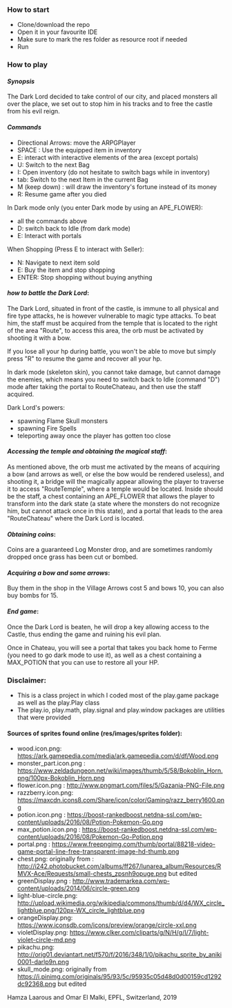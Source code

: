 
### How to start
- Clone/download the repo
- Open it in your favourite IDE
- Make sure to mark the res folder as resource root if needed
- Run

### How to play

#### *Synopsis*

The Dark Lord decided to take control of our city, and placed monsters all over the place, 
we set out to stop him in his tracks and to free the castle from his evil reign.

 #### *Commands*

- Directional Arrows: move the ARPGPlayer
- SPACE : Use the equipped item in inventory
- E: interact with interactive elements of the area (except portals)
- U: Switch to the next Bag
- I: Open inventory (do not hesitate to switch bags while in inventory)
- tab: Switch to the next Item in the current Bag
- M (keep down) : will draw the inventory's fortune instead of its money
- R: Resume game after you died

In Dark mode only (you enter Dark mode by using an APE_FLOWER):
- all the commands above
- D: switch back to Idle (from dark mode)
- E: Interact with portals

When Shopping (Press E to interact with Seller):
- N: Navigate to next item sold
- E: Buy the item and stop shopping
- ENTER: Stop shopping without buying anything

#### *how to battle the Dark Lord*:

The Dark Lord, situated in front of the castle, is immune to all physical and fire type attacks, he is however vulnerable to magic type attacks.
To beat him, the staff must be acquired from the temple that is located to the right of the area "Route", to access this area, the orb must be 
activated by shooting it with a bow. 

If you lose all your hp during battle, you won't be able to move but simply press "R" to resume the game and recover all your hp.

In dark mode (skeleton skin), you cannot take damage, but cannot damage the enemies,
which means you need to switch back to Idle (command "D") mode after taking the portal to RouteChateau, and then use the staff acquired.

Dark Lord's powers:

- spawning Flame Skull monsters
- spawning Fire Spells
- teleporting away once the player has gotten too close

#### *Accessing the temple and obtaining the magical staff*:

As mentioned above, the orb must me activated by the means of acquiring a bow (and arrows as well, or else the bow would be rendered useless),
and shooting it, a bridge will the magically appear allowing the player to traverse it to access "RouteTemple", where a temple would be located.
Inside should be the staff, a chest containing an APE_FLOWER that allows the player to transform into the dark state (a state where the monsters do 
not recognize him, but cannot attack once in this state), and a portal that leads to the area "RouteChateau" where the Dark Lord is located.

#### *Obtaining coins*:

Coins are a guaranteed Log Monster drop, and are sometimes randomly dropped once grass has been cut or bombed.

#### *Acquiring a bow and some arrows*:

Buy them in the shop in the Village Arrows cost 5 and bows 10, you can also buy bombs for 15. 

#### *End game*:

Once the Dark Lord is beaten, he will drop a key allowing access to the Castle, thus ending the game and ruining his evil plan. 

Once in Chateau, you will see a portal that takes you back home to Ferme (you need to go dark mode to use it),
as well as a chest containing a MAX_POTION that you can use to restore all your HP.

### Disclaimer:
- This is a class project in which I coded most of the play.game package as well as the play.Play class
- The play.io, play.math, play.signal and play.window packages are utilities that were provided

#### Sources of sprites found online (res/images/sprites folder):

- wood.icon.png: https://ark.gamepedia.com/media/ark.gamepedia.com/d/df/Wood.png
- monster_part.icon.png : https://www.zeldadungeon.net/wiki/images/thumb/5/58/Bokoblin_Horn.png/100px-Bokoblin_Horn.png
- flower.icon.png : http://www.pngmart.com/files/5/Gazania-PNG-File.png
- razzberry.icon.png: https://maxcdn.icons8.com/Share/icon/color/Gaming/razz_berry1600.png
- potion.icon.png : https://boost-rankedboost.netdna-ssl.com/wp-content/uploads/2016/08/Potion-Pokemon-Go.png
- max_potion.icon.png : https://boost-rankedboost.netdna-ssl.com/wp-content/uploads/2016/08/Pokemon-Go-Potion.png
- portal.png : https://www.freepngimg.com/thumb/portal/88218-video-game-portal-line-free-transparent-image-hd-thumb.png
- chest.png: originally from : http://i242.photobucket.com/albums/ff267/lunarea_album/Resources/RMVX-Ace/Requests/small-chests_zpsnh9opuge.png but edited
- greenDisplay.png : http://www.trademarkea.com/wp-content/uploads/2014/06/circle-green.png
- light-blue-circle.png: http://upload.wikimedia.org/wikipedia/commons/thumb/d/d4/WX_circle_lightblue.png/120px-WX_circle_lightblue.png
- orangeDisplay.png: https://www.iconsdb.com/icons/preview/orange/circle-xxl.png
- violetDisplay.png: https://www.clker.com/cliparts/g/N/H/g/I/7/light-violet-circle-md.png
- pikachu.png: http://orig01.deviantart.net/f570/f/2016/348/1/0/pikachu_sprite_by_aniki0001-darlp9n.png
- skull_mode.png: originally from https://i.pinimg.com/originals/95/93/5c/95935c05d48d0d00159cd1292dc92368.png but edited

Hamza Laarous and Omar El Malki, EPFL, Switzerland, 2019
